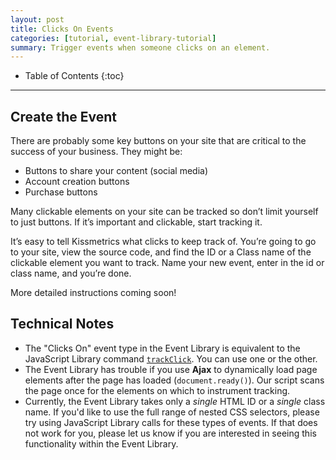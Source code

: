 ```yaml
---
layout: post
title: Clicks On Events
categories: [tutorial, event-library-tutorial]
summary: Trigger events when someone clicks on an element.
---
```

* Table of Contents
{:toc}
* * *

<div id="wistia_bc913098c2" class="wistia_embed wistia-embed" data-video-width="640" data-video-height="400">
</div>

## Create the Event

There are probably some key buttons on your site that are critical to the success of your business. They might be:

* Buttons to share your content (social media)
* Account creation buttons
* Purchase buttons

Many clickable elements on your site can be tracked so don’t limit yourself to just buttons. If it’s important and clickable, start tracking it.

It’s easy to tell Kissmetrics what clicks to keep track of. You’re going to go to your site, view the source code, and find the ID or a Class name of the clickable element you want to track. Name your new event, enter in the id or class name, and you’re done.

More detailed instructions coming soon!

## Technical Notes

* The "Clicks On" event type in the Event Library is equivalent to the JavaScript Library command [`trackClick`][trackClick]. You can use one or the other.
* The Event Library has trouble if you use **Ajax** to dynamically load page elements after the page has loaded (`document.ready()`). Our script scans the page once for the elements on which to instrument tracking.
* Currently, the Event Library takes only a *single* HTML ID or a *single* class name. If you'd like to use the full range of nested CSS selectors, please try using JavaScript Library calls for these types of events. If that does not work for you, please let us know if you are interested in seeing this functionality within the Event Library.

[trackClick]: /apis/javascript/#tracking-clicks---trackclick
